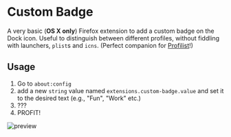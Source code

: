 Custom Badge
============

A very basic (**OS X only**) Firefox extension to add a custom badge on the Dock icon. 
Useful to distinguish between different profiles, without fiddling with launchers, `plist`s and `icns`. (Perfect companion for [Profilist](https://addons.mozilla.org/en-US/firefox/addon/profilist/)!)

Usage
-----

1. Go to `about:config` 
2. add a new `string` value named `extensions.custom-badge.value` 
   and set it to the desired text (e.g., "Fun", "Work" etc.)
3. ???
4. PROFIT!

![preview](http://imgur.com/CMfevmQ.png)

